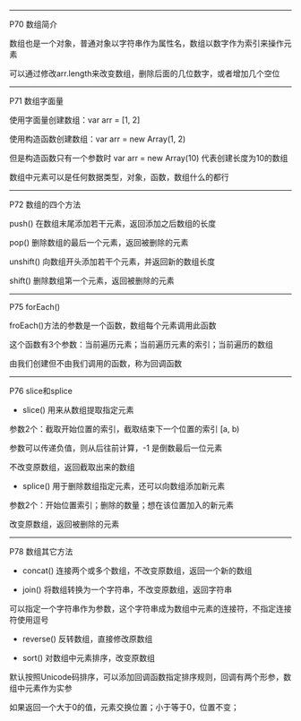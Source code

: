 -------
P70 数组简介

数组也是一个对象，普通对象以字符串作为属性名，数组以数字作为索引来操作元素

可以通过修改arr.length来改变数组，删除后面的几位数字，或者增加几个空位

-------
P71 数组字面量

使用字面量创建数组：var arr = [1, 2]

使用构造函数创建数组：var arr = new Array(1, 2)

但是构造函数只有一个参数时 var arr = new Array(10) 代表创建长度为10的数组

数组中元素可以是任何数据类型，对象，函数，数组什么的都行

-------
P72 数组的四个方法

push() 在数组末尾添加若干元素，返回添加之后数组的长度

pop() 删除数组的最后一个元素，返回被删除的元素

unshift() 向数组开头添加若干个元素，并返回新的数组长度

shift() 删除数组第一个元素，返回被删除的元素

-------
P75 forEach()

froEach()方法的参数是一个函数，数组每个元素调用此函数

这个函数有3个参数：当前遍历元素；当前遍历元素的索引；当前遍历的数组

由我们创建但不由我们调用的函数，称为回调函数

-------
P76 slice和splice

* slice() 用来从数组提取指定元素

参数2个：截取开始位置的索引，截取结束下一个位置的索引 [a, b)

参数可以传递负值，则从后往前计算，-1 是倒数最后一位元素

不改变原数组，返回截取出来的数组

* splice() 用于删除数组指定元素，还可以向数组添加新元素

参数2个：开始位置索引；删除的数量；想在该位置加入的新元素

改变原数组，返回被删除的元素

-------
P78 数组其它方法

* concat() 连接两个或多个数组，不改变原数组，返回一个新的数组

* join() 将数组转换为一个字符串，不改变原数组，返回字符串

可以指定一个字符串作为参数，这个字符串成为数组中元素的连接符，不指定连接符使用逗号

* reverse() 反转数组，直接修改原数组

* sort() 对数组中元素排序，改变原数组

默认按照Unicode码排序，可以添加回调函数指定排序规则，回调有两个形参，数组中元素作为实参

如果返回一个大于0的值，元素交换位置；小于等于0，位置不变；
























